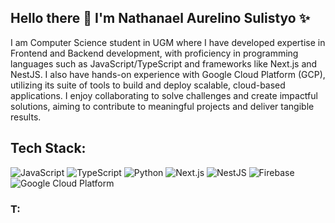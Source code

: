 ## Hello there 👋 I'm Nathanael Aurelino Sulistyo ✨

I am Computer Science student in UGM where I have developed expertise in Frontend and Backend development, with proficiency in programming languages such as JavaScript/TypeScript and frameworks like Next.js and NestJS. I also have hands-on experience with Google Cloud Platform (GCP), utilizing its suite of tools to build and deploy scalable, cloud-based applications. I enjoy collaborating to solve challenges and create impactful solutions, aiming to contribute to meaningful projects and deliver tangible results.

## Tech Stack:

![JavaScript](https://img.shields.io/badge/JavaScript-585858?style=flat-square&logo=javascript&logoColor=yellow)
![TypeScript](https://img.shields.io/badge/TypeScript-3178C6?style=flat-square&logo=typescript&logoColor=white&labelColor=3178C6)
![Python](https://img.shields.io/badge/Python-3776AB?style=flat-square&logo=python&logoColor=white&labelColor=3776AB)
![Next.js](https://img.shields.io/badge/Next.js-000000?style=flat-square&logo=nextdotjs&logoColor=white&labelColor=000000)
![NestJS](https://img.shields.io/badge/NestJS-E0234E?style=flat-square&logo=nestjs&logoColor=white&labelColor=E0234E)
![Firebase](https://img.shields.io/badge/Firebase-FB8C00?style=flat-square&logo=firebase&logoColor=white&labelColor=FB8C00)
![Google Cloud Platform](https://img.shields.io/badge/GCP-4285F4?style=flat-square&logo=google-cloud&logoColor=white&labelColor=4285F4)


### T:

<!--
**arelsulistyo/arelsulistyo** is a ✨ _special_ ✨ repository because its `README.md` (this file) appears on your GitHub profile.

Here are some ideas to get you started:

- 🔭 I’m currently working on ...
- 🌱 I’m currently learning ...
- 👯 I’m looking to collaborate on ...
- 🤔 I’m looking for help with ...
- 💬 Ask me about ...
- 📫 How to reach me: ...
- 😄 Pronouns: ...
- ⚡ Fun fact: ...
-->
